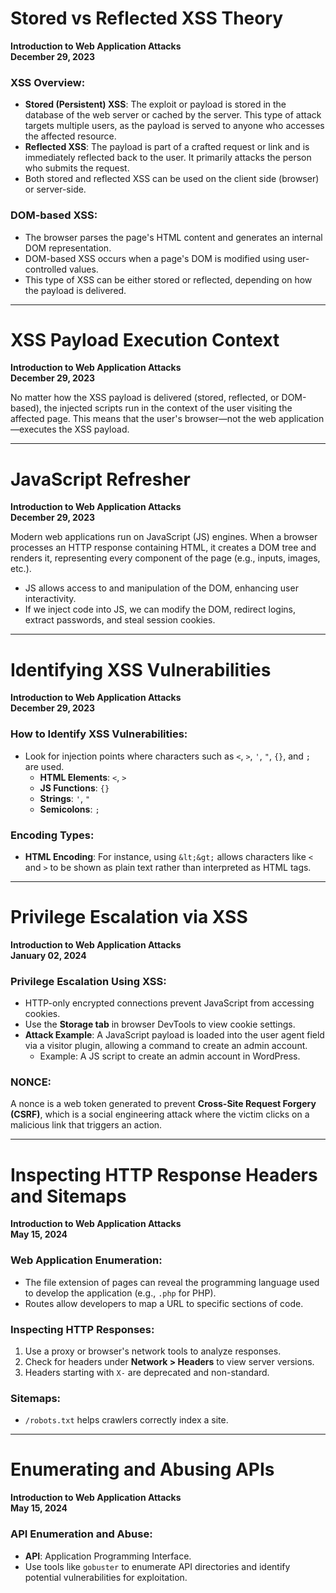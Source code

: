 # Stored vs Reflected XSS Theory
**Introduction to Web Application Attacks**  
**December 29, 2023**

### XSS Overview:
- **Stored (Persistent) XSS**: The exploit or payload is stored in the database of the web server or cached by the server. This type of attack targets multiple users, as the payload is served to anyone who accesses the affected resource.
- **Reflected XSS**: The payload is part of a crafted request or link and is immediately reflected back to the user. It primarily attacks the person who submits the request.
- Both stored and reflected XSS can be used on the client side (browser) or server-side.

### DOM-based XSS:
- The browser parses the page's HTML content and generates an internal DOM representation.
- DOM-based XSS occurs when a page's DOM is modified using user-controlled values.
- This type of XSS can be either stored or reflected, depending on how the payload is delivered.

---

# XSS Payload Execution Context
**Introduction to Web Application Attacks**  
**December 29, 2023**

No matter how the XSS payload is delivered (stored, reflected, or DOM-based), the injected scripts run in the context of the user visiting the affected page. This means that the user's browser—not the web application—executes the XSS payload.

---

# JavaScript Refresher
**Introduction to Web Application Attacks**  
**December 29, 2023**

Modern web applications run on JavaScript (JS) engines. When a browser processes an HTTP response containing HTML, it creates a DOM tree and renders it, representing every component of the page (e.g., inputs, images, etc.).  
- JS allows access to and manipulation of the DOM, enhancing user interactivity.  
- If we inject code into JS, we can modify the DOM, redirect logins, extract passwords, and steal session cookies.

---

# Identifying XSS Vulnerabilities
**Introduction to Web Application Attacks**  
**December 29, 2023**

### How to Identify XSS Vulnerabilities:
- Look for injection points where characters such as `<`, `>`, `'`, `"`, `{}`, and `;` are used.
  - **HTML Elements**: `<`, `>`
  - **JS Functions**: `{}`
  - **Strings**: `'`, `"`
  - **Semicolons**: `;`

### Encoding Types:
- **HTML Encoding**: For instance, using `&lt;&gt;` allows characters like `<` and `>` to be shown as plain text rather than interpreted as HTML tags.

---

# Privilege Escalation via XSS
**Introduction to Web Application Attacks**  
**January 02, 2024**

### Privilege Escalation Using XSS:
- HTTP-only encrypted connections prevent JavaScript from accessing cookies.
- Use the **Storage tab** in browser DevTools to view cookie settings.
- **Attack Example**: A JavaScript payload is loaded into the user agent field via a visitor plugin, allowing a command to create an admin account.
  - Example: A JS script to create an admin account in WordPress.

### NONCE:
A nonce is a web token generated to prevent **Cross-Site Request Forgery (CSRF)**, which is a social engineering attack where the victim clicks on a malicious link that triggers an action.

---

# Inspecting HTTP Response Headers and Sitemaps
**Introduction to Web Application Attacks**  
**May 15, 2024**

### Web Application Enumeration:
- The file extension of pages can reveal the programming language used to develop the application (e.g., `.php` for PHP).
- Routes allow developers to map a URL to specific sections of code.

### Inspecting HTTP Responses:
1. Use a proxy or browser's network tools to analyze responses.
2. Check for headers under **Network > Headers** to view server versions.
3. Headers starting with `X-` are deprecated and non-standard.

### Sitemaps:
- `/robots.txt` helps crawlers correctly index a site.

---

# Enumerating and Abusing APIs
**Introduction to Web Application Attacks**  
**May 15, 2024**

### API Enumeration and Abuse:
- **API**: Application Programming Interface.
- Use tools like `gobuster` to enumerate API directories and identify potential vulnerabilities for exploitation.
